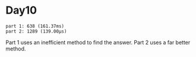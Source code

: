 # Day10

```
part 1: 638 (161.37ms)
part 2: 1289 (139.00µs)
```

Part 1 uses an inefficient method to find the answer. Part 2 uses a far better method.